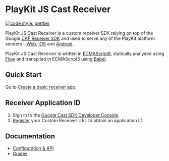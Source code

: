 # PlayKit JS Cast Receiver

[![code style: prettier](https://img.shields.io/badge/code_style-prettier-ff69b4.svg?style=flat-square)](https://github.com/prettier/prettier)

PlayKit JS Cast Receiver is a custom receiver SDK relying on top of the Google [CAF Receiver SDK] and used to serve any of the PlayKit platform senders - [Web], [iOS] and [Android].

PlayKit JS Cast Receiver is written in [ECMAScript6], statically analysed using [Flow] and transpiled in ECMAScript5 using [Babel].

[flow]: https://flow.org/
[ecmascript6]: https://github.com/ericdouglas/ES6-Learning#articles--tutorials
[babel]: https://babeljs.io
[caf receiver sdk]: https://developers.google.com/cast/docs/caf_receiver_overview
[android]: https://github.com/kaltura/playkit-android-googlecast
[ios]: https://github.com/kaltura/playkit-ios-googlecast
[web]: https://github.com/kaltura/playkit-js-cast-sender

## Quick Start

Go to [Create a basic receiver app](./docs/create-basic-receiver-app.md).

## Receiver Application ID

1.  Sign in to the [Google Cast SDK Developer Console](https://cast.google.com/u/0/publish/#/signup).
2.  [Register](https://developers.google.com/cast/docs/registration) your Custom Receiver URL to obtain an application ID.

## Documentation

- [Configuration & API](./docs/configuration-api.md)
- [Guides](./docs/guides.md)
